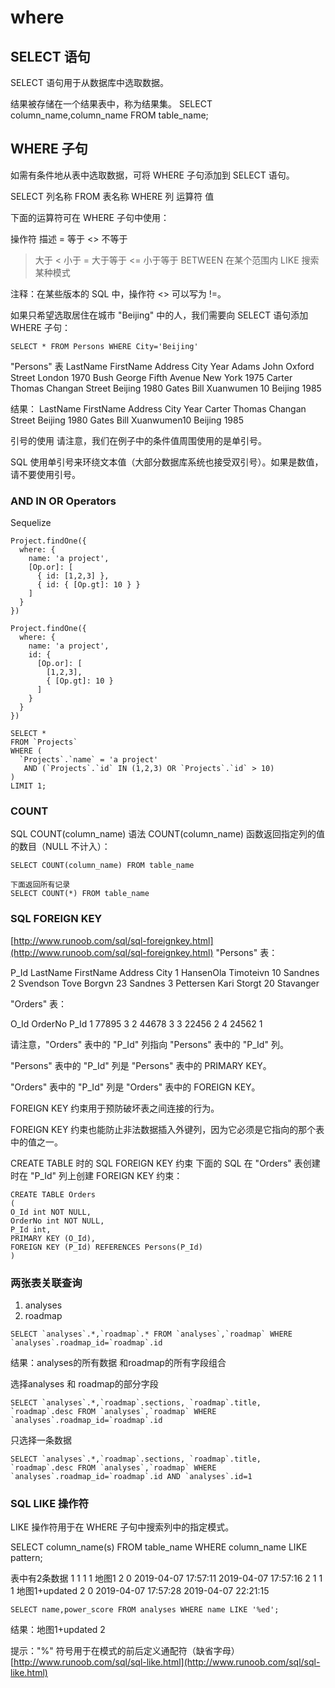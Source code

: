 # where

## SELECT 语句

SELECT 语句用于从数据库中选取数据。

结果被存储在一个结果表中，称为结果集。 SELECT column\_name,column\_name FROM table\_name;

## WHERE 子句

如需有条件地从表中选取数据，可将 WHERE 子句添加到 SELECT 语句。

SELECT 列名称 FROM 表名称 WHERE 列 运算符 值

下面的运算符可在 WHERE 子句中使用：

操作符 描述 = 等于 &lt;&gt; 不等于

> 大于 &lt; 小于 = 大于等于 &lt;= 小于等于 BETWEEN 在某个范围内 LIKE 搜索某种模式

注释：在某些版本的 SQL 中，操作符 &lt;&gt; 可以写为 !=。

如果只希望选取居住在城市 "Beijing" 中的人，我们需要向 SELECT 语句添加 WHERE 子句：

```text
SELECT * FROM Persons WHERE City='Beijing'
```

"Persons" 表 LastName FirstName Address City Year Adams John Oxford Street London 1970 Bush George Fifth Avenue New York 1975 Carter Thomas Changan Street Beijing 1980 Gates Bill Xuanwumen 10 Beijing 1985

结果： LastName FirstName Address City Year Carter Thomas Changan Street Beijing 1980 Gates Bill Xuanwumen10 Beijing 1985

引号的使用 请注意，我们在例子中的条件值周围使用的是单引号。

SQL 使用单引号来环绕文本值（大部分数据库系统也接受双引号）。如果是数值，请不要使用引号。

### AND IN OR Operators

Sequelize

```text
Project.findOne({
  where: {
    name: 'a project',
    [Op.or]: [
      { id: [1,2,3] },
      { id: { [Op.gt]: 10 } }
    ]
  }
})

Project.findOne({
  where: {
    name: 'a project',
    id: {
      [Op.or]: [
        [1,2,3],
        { [Op.gt]: 10 }
      ]
    }
  }
})

SELECT *
FROM `Projects`
WHERE (
  `Projects`.`name` = 'a project'
   AND (`Projects`.`id` IN (1,2,3) OR `Projects`.`id` > 10)
)
LIMIT 1;
```

### COUNT

SQL COUNT\(column\_name\) 语法 COUNT\(column\_name\) 函数返回指定列的值的数目（NULL 不计入）：

```text
SELECT COUNT(column_name) FROM table_name

下面返回所有记录
SELECT COUNT(*) FROM table_name
```

### SQL FOREIGN KEY

[http://www.runoob.com/sql/sql-foreignkey.html](http://www.runoob.com/sql/sql-foreignkey.html) "Persons" 表：

P\_Id LastName FirstName Address City 1 HansenOla Timoteivn 10 Sandnes 2 Svendson Tove Borgvn 23 Sandnes 3 Pettersen Kari Storgt 20 Stavanger

"Orders" 表：

O\_Id OrderNo P\_Id 1 77895 3 2 44678 3 3 22456 2 4 24562 1

请注意，"Orders" 表中的 "P\_Id" 列指向 "Persons" 表中的 "P\_Id" 列。

"Persons" 表中的 "P\_Id" 列是 "Persons" 表中的 PRIMARY KEY。

"Orders" 表中的 "P\_Id" 列是 "Orders" 表中的 FOREIGN KEY。

FOREIGN KEY 约束用于预防破坏表之间连接的行为。

FOREIGN KEY 约束也能防止非法数据插入外键列，因为它必须是它指向的那个表中的值之一。

CREATE TABLE 时的 SQL FOREIGN KEY 约束 下面的 SQL 在 "Orders" 表创建时在 "P\_Id" 列上创建 FOREIGN KEY 约束：

```text
CREATE TABLE Orders
(
O_Id int NOT NULL,
OrderNo int NOT NULL,
P_Id int,
PRIMARY KEY (O_Id),
FOREIGN KEY (P_Id) REFERENCES Persons(P_Id)
)
```

### 两张表关联查询

1. analyses
2. roadmap

```text
SELECT `analyses`.*,`roadmap`.* FROM `analyses`,`roadmap` WHERE `analyses`.roadmap_id=`roadmap`.id
```

结果：analyses的所有数据 和roadmap的所有字段组合

选择analyses 和 roadmap的部分字段

```text
SELECT `analyses`.*,`roadmap`.sections, `roadmap`.title, `roadmap`.desc FROM `analyses`,`roadmap` WHERE `analyses`.roadmap_id=`roadmap`.id
```

只选择一条数据

```text
SELECT `analyses`.*,`roadmap`.sections, `roadmap`.title, `roadmap`.desc FROM `analyses`,`roadmap` WHERE `analyses`.roadmap_id=`roadmap`.id AND `analyses`.id=1
```

### SQL LIKE 操作符

LIKE 操作符用于在 WHERE 子句中搜索列中的指定模式。

SELECT column\_name\(s\) FROM table\_name WHERE column\_name LIKE pattern;

表中有2条数据 1 1 1 1 地图1 2 0 2019-04-07 17:57:11 2019-04-07 17:57:16 2 1 1 1 地图1+updated 2 0 2019-04-07 17:57:28 2019-04-07 22:21:15

```text
SELECT name,power_score FROM analyses WHERE name LIKE '%ed';
```

结果：地图1+updated 2

提示："%" 符号用于在模式的前后定义通配符（缺省字母） [http://www.runoob.com/sql/sql-like.html](http://www.runoob.com/sql/sql-like.html)

